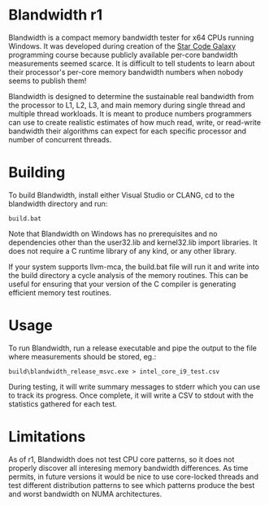 # Blandwidth r1
Blandwidth is a compact memory bandwidth tester for x64 CPUs running Windows.  It was developed during creation of the [Star Code Galaxy](https://starcodegalaxy.com) programming course because publicly available per-core bandwidth measurements seemed scarce.  It is difficult to tell students to learn about their processor's per-core memory bandwidth numbers when nobody seems to publish them!

Blandwidth is designed to determine the sustainable real bandwidth from the processor to L1, L2, L3, and main memory during single thread and multiple thread workloads.  It is meant to produce numbers programmers can use to create realistic estimates of how much read, write, or read-write bandwidth their algorithms can expect for each specific processor and number of concurrent threads.

# Building

To build Blandwidth, install either Visual Studio or CLANG, cd to the blandwidth directory and run:

```
build.bat
```

Note that Blandwidth on Windows has no prerequisites and no dependencies other than the user32.lib and kernel32.lib import libraries.  It does not require a C runtime library of any kind, or any other library.

If your system supports llvm-mca, the build.bat file will run it and write into the build directory a cycle analysis of the memory routines.  This can be useful for ensuring that your version of the C compiler is generating efficient memory test routines.

# Usage

To run Blandwidth, run a release executable and pipe the output to the file where measurements should be stored, eg.: 

```
build\blandwidth_release_msvc.exe > intel_core_i9_test.csv
```

During testing, it will write summary messages to stderr which you can use to track its progress.  Once complete, it will write a CSV to stdout with the statistics gathered for each test.

# Limitations

As of r1, Blandwidth does not test CPU core patterns, so it does not properly discover all interesing memory bandwidth differences.  As time permits, in future versions it would be nice to use core-locked threads and test different distribution patterns to see which patterns produce the best and worst bandwidth on NUMA architectures.

